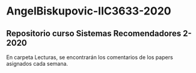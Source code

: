 # AngelBiskupovic-IIC3633-2020

## Repositorio curso Sistemas Recomendadores 2-2020

En carpeta Lecturas, se encontrarán los comentarios de los papers asignados cada semana.
